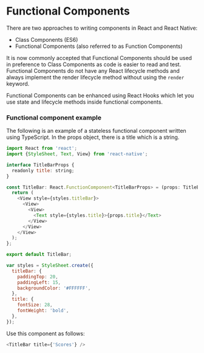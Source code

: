 # Functional Components

There are two approaches to writing components in React and React Native:

* Class Components (ES6)
* Functional Components (also referred to as Function Components)

It is now commonly accepted that Functional Components should be used in preference to Class Components as code is easier to read and test. Functional Components do not have any React lifecycle methods and always implement the render lifecycle method without using the `render` keyword.

Functional Components can be enhanced using React Hooks which let you use state and lifecycle methods inside functional components.

### Functional component example

The following is an example of a stateless functional component written using TypeScript. In the props object, there is a title which is a string.

```javascript
import React from 'react';
import {StyleSheet, Text, View} from 'react-native';

interface TitleBarProps {
  readonly title: string;
}

const TitleBar: React.FunctionComponent<TitleBarProps> = (props: TitleBarProps) => {
  return (
    <View style={styles.titleBar}>
      <View>
        <View>
          <Text style={styles.title}>{props.title}</Text>
        </View>
      </View>
    </View>
  );
};

export default TitleBar;

var styles = StyleSheet.create({
  titleBar: {
    paddingTop: 20,
    paddingLeft: 15,
    backgroundColor: '#FFFFFF',
  },
  title: {
    fontSize: 28,
    fontWeight: 'bold',
  },
});
```

Use this component as follows:

```javascript
<TitleBar title={'Scores'} />
```
